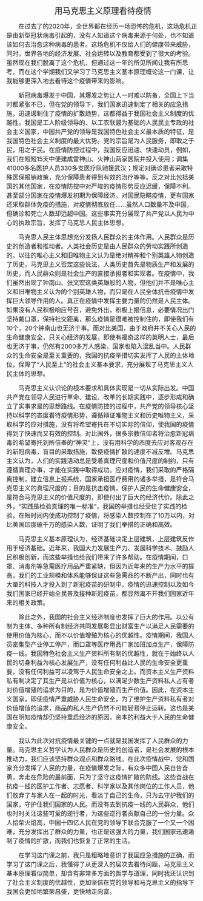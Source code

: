 <div><p class="MsoNormal" align="center" style="text-align:center"><p class="MsoNormal" align="center" style="text-align:center"><span style="font-size:16.0pt"><span style="mso-spacerun:yes">&nbsp;</span>用马克思主义原理看待疫情<span lang="EN-US"><o:p></o:p></span></span></p>

<p class="MsoNormal" align="left" style="text-align:left;text-indent:24.0pt"><span style="font-size:12.0pt">在过去了的<span lang="EN-US">2020</span>年，全世界都在经历一场恐怖的危机，这场危机正是由新型冠状病毒引起的，没有人知道这个病毒来源于何处，也不知道该如何去治愈这种病毒的患者。这场危机不仅给人们的健康带来威胁，同时，世界各地的经济发展、社会运转以及教育都受到了很大的考验。虽然现在我们脱离了这个危机，但通过这一年的所见所闻让我有所思考，而在这个学期我们又学习了马克思主义基本原理概论这一门课，让我能够更深入地去看待这个疫情带来的影响。<span lang="EN-US"><o:p></o:p></span></span></p>

<p class="MsoNormal" align="left" style="text-align:left;text-indent:24.0pt"><span style="font-size:12.0pt">新冠病毒爆发于中国，其爆发之势让人一时难以防备，全国上下当时都紧张不已，但在党的领导下，我们国家迅速制定了相关的应急措施，迅速遏制住了疫情的扩散趋势，这都得益于我国社会主义制度的优越性。我国是工人阶级领导的、以工农联盟为基础的人民民主专政的社会主义国家，中国共产党的领导是我国特色社会主义最本质的特征，是我国特色社会主义制度的最大优势。党的宗旨是为人民服务，即取之于民，用之于民。在疫情防控过程中，我国反应迅速、快速动员，例如，我们在短短<span lang="EN-US">15</span>天中便建成雷神山、火神山两家医院并投入使用；调集<span lang="EN-US">41000</span>多名医护人员<span lang="EN-US">330</span>多支医疗队驰援武汉；规定对确诊患者采取特殊医保报销政策，充分保障患者得到有效的治疗等等。反之对比包括美国的其他国家，在疫情防控中对严峻的疫情形势反应迟缓，保障不利。甚至部分国家在疫情爆发初期为保障经济，对国民隐瞒疫情，更有国家还采取群体免疫的措施，对疫情彻底放任……虽然人口数量不及中国，但确诊和死亡人数却远超中国。这些事实充分展现了共产党以人民为中心的执政宗旨，发挥了马克思人民主体思想。<span lang="EN-US"><o:p></o:p></span></span></p>

<p class="MsoNormal" align="left" style="text-align:left;text-indent:24.0pt"><span style="font-size:12.0pt">马克思人民主体思想充分发扬人民群众的主体作用。人民群众是历史的创造者和推动者。人类社会历史是由人民群众的劳动实践所创造的，以往的唯心主义和旧唯物主义认为是绝对精神和个别英雄人物创造了历史，马克思主义否定这些说法，人类历史首先是物质生产和发展的历史，而人民群众则是社会生产的直接承担者和实现者。在疫情中，我们虽然出现了钟南山、张文宏这类英雄般的人物，但他们并不是唯心主义和旧唯物主义认为的个别英雄人物，而只是在人民全体抗击疫情中发挥巨大领导作用的人。真正在疫情中发挥主要力量的仍然是人民主体。如果没有人民积极响应号召，避免外出，积极上报信息，必要情况出门坚持戴口罩，保持社交距离，那么疫情是很难被控制住的，即使我们有<span lang="EN-US">10</span>个，<span lang="EN-US">20</span>个钟南山也无济于事。而对比美国，由于政府并不关心人民的生命健康安全，只关心经济的发展，即使有福奇这样的英明人士，最后也无济于事，仍然有<span lang="EN-US">2000</span>多万人感染，国家也陷入混乱当中。人民群众的生命安全是至关重要的，我国的抗疫举措切实发挥了人民的主体地位，保障了“人民至上”的社会主义基本要求，充分展现了马克思主义人民主体的思想。<span lang="EN-US"><o:p></o:p></span></span></p>

<p class="MsoNormal" align="left" style="text-align:left;text-indent:24.0pt"><span style="font-size:12.0pt">马克思主义认识论的根本要求和具体实现是一切从实际出发。中国共产党在领导人民进行革命、建设、改革的长期实践中，逐步形成和确立了实事求是的思想路线。在疫情防控的过程中，共产党的领导核心坚持以科学的态度看待疫情形势，遵循辩证唯物主义和历史唯物主义，采取科学的应对措施，没有将希望寄托在不切实际的信仰，使我国的疫情得到了快速而又有效的控制。对比国外，很多宗教信仰者将治愈新冠病毒的希望寄托到所信奉的“神灵”上，没有用科学的态度去应对客观存在的新冠病毒，盲目的采取措施，致使疫情扩散的速度不减反增。马克思主义认为，人们的实践活动总是受着真理尺度和价值尺度的制约，只有遵循真理办事，才能在实践中取得成功。应对疫情，我们采取的严格隔离控制，建立信息上报系统，国家承担医疗费用的诸多举措，是符合马克思主义的真理尺度的；目的是抗击疫情，保护人民的生命健康安全，是符合马克思主义的价值尺度的，即使付出了巨大的经济代价。除此之外，“实践是检验真理的唯一标准”，我国的举措也经受住了实践的检验，在短时间内便成功控制了疫情，将感染人数控制在了<span lang="EN-US">10</span>万以内，对比美国印度破千万的感染人数，证明了我们举措的正确和高效。<span lang="EN-US"><o:p></o:p></span></span></p>

<p class="MsoNormal" align="left" style="text-align:left;text-indent:24.0pt"><span style="font-size:12.0pt">马克思主义基本原理认为，经济基础决定上层建筑，上层建筑反作用于经济基础。近年来，我国大力发展生产力、发展科学技术、鼓励人民积极创新，而这些举措也给我们带来了许多帮助。在疫情期间，口罩、消毒剂等急需医疗用品严重紧缺，但因为近年来的生产力水平的提高，我们的工业规模和体系能够保证这些急需品的不断产出，同时也有大量的科技人才投入到了新冠疫苗的研制中，疫情的迅速控制以及如今我们国家已经开始全民普及接种新冠疫苗，都显然离不开我们国家近年来的相关政策。<span lang="EN-US"><o:p></o:p></span></span></p>

<p class="MsoNormal" align="left" style="text-align:left;text-indent:24.0pt"><span style="font-size:12.0pt">除此之外，我国的社会主义经济制度也发挥了巨大的作用。以公有制为主体、多种所有制经济共同发展彰显出财富生产以满足人民需要的使用价值为核心，而不以价值增殖为核心的优越性。疫情期间，我国人员密集型产业停工停产，而口罩等医疗用品厂家加班加点生产，保障防疫一线。我国特色社会主义生产资料所有制的优越性，就在于始终以人民的切身利益为核心发展生产，没有任何利益比人民的生命安全更重要，没有任何利益可以凌驾于人民生命安全之上。而资本主义生产资料私有制决定了其生产是以价值为核心，以满足少数生产资料私人占有者对价值增殖的追求为目的，是为价值增殖而生产价值。因此，在资本主义国家，即使疫情严重威胁人民生命安全，为了维护生产资料私有者对价值增值的追求，商品的私人生产仍然不可能轻易停止运转。这也是美国在明知疫情却仍坚持重启经济的原因，资本的利益大于人民的生命健康安全。<span lang="EN-US"><o:p></o:p></span></span></p>

<p class="MsoNormal" align="left" style="text-align:left;text-indent:24.0pt"><span style="font-size:12.0pt">我认为此次对抗疫情最关键的一点就是我国发挥了人民群众的力量。马克思主义哲学认为人民群众是历史的创造者，是社会发展的根本推动力，我们应该坚持群众观点和群众路线。在此次疫情战中，党和国家充分发挥了人民的力量，在疫情爆发之际，有众多中国人民自告奋勇，奔走在危险的最前面，只为了坚守这疫情扩散的防线。这些奋战在抗疫一线的医护工作者、志愿者、科学家以及其他岗位的工作人员，他们放弃了与家人在一起的时光，看淡了自己的生命，只为去守护我们的国家，守护住我们国家的人民。而没有去到抗疫一线的人民群众，他们也时时关注这些可爱的逆行者，为这些逆行者贡献自己的一份力量。众人拾柴火焰高，中国十四亿人民在党的领导下联合克服了一个又一个困难，充分发挥出了群众的力量，也正是这强大的力量，我们国家迅速遏制了疫情的扩散，而我们也恢复了正常的生活。<span lang="EN-US"><o:p></o:p></span></span></p>

<p class="MsoNormal" align="left" style="text-align:left;text-indent:24.0pt"><span style="font-size:12.0pt">在学习这门课之前，我只是粗略地意识了我国应急措施的正确，而学习了这门课之后，我懂得了从更深入的层次去看待问题，马克思主义基本原理看似简单，却含有非常多方面的哲学与道理，同时我还认识到了社会主义制度的优越性，更加坚信在党的领导和马克思主义的指导下我国会更加地繁荣昌盛，更快地走向富。<span lang="EN-US"><o:p></o:p></span></span></p><br /></p></div>
